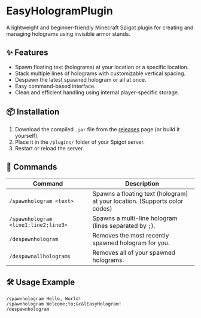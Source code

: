 # EasyHologramPlugin

A lightweight and beginner-friendly Minecraft Spigot plugin for creating and managing holograms using invisible armor stands.

## ✨ Features

- Spawn floating text (holograms) at your location or a specific location.
- Stack multiple lines of holograms with customizable vertical spacing.
- Despawn the latest spawned hologram or all at once.
- Easy command-based interface.
- Clean and efficient handling using internal player-specific storage.

## 📦 Installation

1. Download the compiled `.jar` file from the [releases](https://github.com/bluqen/EasyHologramPlugin/target/) page (or build it yourself).
2. Place it in the `/plugins/` folder of your Spigot server.
3. Restart or reload the server.

## 📜 Commands

| Command | Description |
|--------|-------------|
| `/spawnhologram <text>` | Spawns a floating text (hologram) at your location. (Supports color codes)|
| `/spawnhologram <line1;line2;line3>` | Spawns a multi-line hologram (lines separated by `;`). |
| `/despawnhologram` | Removes the most recently spawned hologram for you. |
| `/despawnallholograms` | Removes all of your spawned holograms. |

## 🛠 Usage Example

```plaintext
/spawnhologram Hello, World!
/spawnhologram Welcome;to;&c&lEasyHologram!
/despawnhologram

